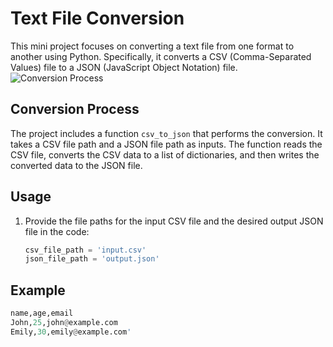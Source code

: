 # Text File Conversion

This mini project focuses on converting a text file from one format to another using Python. Specifically, it converts a CSV (Comma-Separated Values) file to a JSON (JavaScript Object Notation) file.
![Conversion Process](https://encrypted-tbn0.gstatic.com/images?q=tbn:ANd9GcSLH_oRpCQSIM1PmOFp10xA9Zk0ZVit3Bezhg&usqp=CAU)

## Conversion Process

The project includes a function `csv_to_json` that performs the conversion. It takes a CSV file path and a JSON file path as inputs. The function reads the CSV file, converts the CSV data to a list of dictionaries, and then writes the converted data to the JSON file.

## Usage

1. Provide the file paths for the input CSV file and the desired output JSON file in the code:
   ```python
   csv_file_path = 'input.csv'
   json_file_path = 'output.json'

## Example
   ```python
   name,age,email
   John,25,john@example.com
   Emily,30,emily@example.com'

